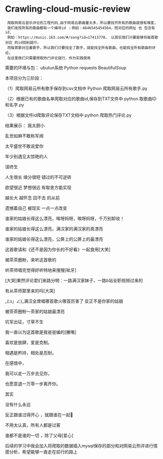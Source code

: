 # Crawling-cloud-music-review

     爬取网易云音乐评论的工程代码,由于网易云歌曲量太多，所以要找齐所有的歌曲就很有难度，
     我们发现所有的歌曲都有一个编号id ；例如：4646545454564，而对应的网址 也 包含有id,
     例如：https://music.163.com/#/song?id=17413778， 以其实我们只要能够将每首歌对应 的id找到就行，
     而每首歌对应着歌手，所以我们只要找全了歌手，就能找全所有歌曲，也能找全所有歌曲的评论，
     在这里我们只需要爬取热门评论就行，作为实践使用

需要的环境与包：
ubutun系统
Python
requests
BeautifulSoup

本项目分为三阶段：

（1）爬取网易云所有歌手保存到csv文档中        Python  爬取网易云所有歌手.py

（2）根据已有的歌曲名单爬取对应的歌曲id,保存到TXT文件中     python 取歌曲ID和名字.py

（3）根据文件id爬取评论保存TXT文档中                   python 爬取热门评论.py

结果展示：
我太胆小

乱世如麻不敢称军阀

太平盛世不敢说爱你

年少别遇见太惊艳的人

误终生

人生很长 缘分很短 错过的不可逆转

欲望很近 梦想很远 有取舍方能实现

越长大 越怀念 回不去 的从前

遗憾着自己 被现实 一点一点改变

谁家的姑娘长得这么漂亮，唉呀妈呀，唉呀妈呀，千万别卸妆！

谁家的姑娘长得这么漂亮，满汉家的满汉家的真漂亮

谁家的姑娘长得这么漂亮，公屏上的公屏上的最漂亮

这首歌请和《还不是因为你长的不好看》一起食用[大笑]

被茶茶圈粉，来听这首歌的

听茶师唱完觉得好听特地来搜搜[呲牙]

[大哭]果然评论君们来路分明：一路满汉家妹子，一路b站全职视频过来的

有从茶师那里来的吗[大哭]

_(:з」∠)_满汉全席唱哪首歌火哪首厉害了 反正不是你家的姑娘

被茶茶圈粉～茶家的姑娘最漂亮

坑军出征，寸草不生

我一直以为这首歌是我爸爸编的[撇嘴]

 喜欢是放肆，爱是克制。
 
相遇是矜持，相处是忍耐。

在感情中，

我可以走一万步去见你，

也愿意退一万零一步离开你。

其实

没有什么永远

反正跟谁过得开心 ，就跟谁在一起

不用太认真，所有人都是过客

谁都不是谁的一切 ，除了父母[爱心]




后续的学习中我会加入将爬取的数据插入mysql保存的部分和对网易云热评进行情感分析，希望能够一直走在前行的路上
